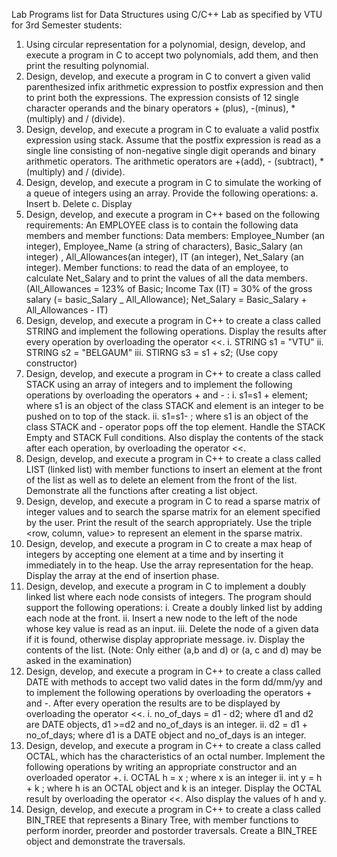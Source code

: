 Lab Programs list for Data Structures using C/C++ Lab as specified by VTU 
for 3rd Semester students:

1. Using circular representation for a polynomial, design, develop, and
execute a program in C to accept two polynomials, add them, and then print 
the resulting polynomial.
2. Design, develop, and execute a program in C to convert a given valid 
parenthesized infix arithmetic expression to postfix expression and then 
to print both the expressions. The expression consists of 12 single character 
operands and the binary operators + (plus), -(minus), * (multiply) 
and / (divide).
3. Design, develop, and execute a program in C to evaluate a valid postfix 
expression using stack. Assume that the postfix expression is read as a 
single line consisting of non-negative single digit operands and binary 
arithmetic operators. The arithmetic operators are +(add), - (subtract), * 
(multiply) and / (divide).
4. Design, develop, and execute a program in C to simulate the working 
of a queue of integers using an array. Provide the following operations:
a. Insert
b. Delete
c. Display
5. Design, develop, and execute a program in C++ based on the following 
requirements: 
An EMPLOYEE class is to contain the following data members and member 
functions:
Data members: Employee_Number (an integer), 
Employee_Name (a string of characters), 
Basic_Salary (an integer) , 
All_Allowances(an integer), 
IT (an integer), 
Net_Salary (an integer).
Member functions: to read the data of an employee, 
to calculate Net_Salary and 
to print the values of all the data members.
(All_Allowances = 123% of Basic; 
Income Tax (IT) = 30% of the gross salary (= basic_Salary _ All_Allowance); 
Net_Salary = Basic_Salary + All_Allowances - IT)
6. Design, develop, and execute a program in C++ to create a class called 
STRING and implement the following operations. Display the results after 
every operation by overloading the operator <<.
i. STRING s1 = "VTU"
ii. STRING s2 = "BELGAUM"
iii. STIRNG s3 = s1 + s2; (Use copy constructor)
7. Design, develop, and execute a program in C++ to create a class called 
STACK using an array of integers and to implement the following operations 
by overloading the operators + and - :
i. s1=s1 + element; 
where s1 is an object of the class STACK
and element is an integer to be pushed on to top of the stack.
ii. s1=s1- ; 
where s1 is an object of the class STACK and - operator pops off the top 
element.
Handle the STACK Empty and STACK Full conditions. Also display the contents 
of the stack after each operation, by overloading the operator <<.
8. Design, develop, and execute a program in C++ to create a class called 
LIST (linked list) with member functions to insert an element at the front 
of the list as well as to delete an element from the front of the list. 
Demonstrate all the functions after creating a list object.
9. Design, develop, and execute a program in C to read a sparse matrix of 
integer values and to search the sparse matrix for an element specified 
by the user. Print the result of the search appropriately. Use the triple 
<row, column, value> to represent an element in the sparse matrix.
10. Design, develop, and execute a program in C to create a max heap
of integers by accepting one element at a time and by inserting it
immediately in to the heap. Use the array representation for the
heap. Display the array at the end of insertion phase.
11. Design, develop, and execute a program in C to implement a doubly
linked list where each node consists of integers. The program should
support the following operations:
i. Create a doubly linked list by adding each node at the front.
ii. Insert a new node to the left of the node whose key value is read as 
an input.
iii. Delete the node of a given data if it is found, otherwise display 
appropriate message.
iv. Display the contents of the list.
(Note: Only either (a,b and d) or (a, c and d) may be asked in the 
examination)
12. Design, develop, and execute a program in C++ to create a class called 
DATE with methods to accept two valid dates in the form dd/mm/yy and to 
implement the following operations by overloading the operators + and -. 
After every operation the results are to be displayed by overloading the 
operator <<.
i. no_of_days = d1 - d2; where d1 and d2 are DATE objects, d1 >=d2 and 
no_of_days is an integer.
ii. d2 = d1 + no_of_days; where d1 is a DATE object and no_of_days is 
an integer.
13. Design, develop, and execute a program in C++ to create a class called 
OCTAL, which has the characteristics of an octal number.
Implement the following operations by writing an appropriate constructor 
and an overloaded operator +.
i. OCTAL h = x ; where x is an integer
ii. int y = h + k ; where h is an OCTAL object and k is an integer.
Display the OCTAL result by overloading the operator <<. Also display the 
values of h and y.
14. Design, develop, and execute a program in C++ to create a class called
BIN_TREE that represents a Binary Tree, with member functions to perform 
inorder, preorder and postorder traversals.
Create a BIN_TREE object and demonstrate the traversals.
